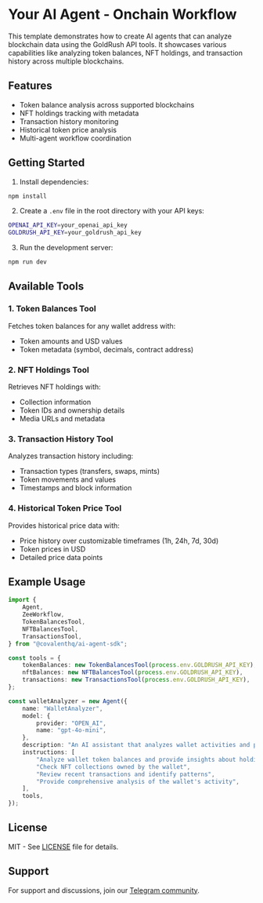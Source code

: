 # Your AI Agent - Onchain Workflow

This template demonstrates how to create AI agents that can analyze blockchain data using the GoldRush API tools. It showcases various capabilities like analyzing token balances, NFT holdings, and transaction history across multiple blockchains.

## Features

- Token balance analysis across supported blockchains
- NFT holdings tracking with metadata
- Transaction history monitoring
- Historical token price analysis
- Multi-agent workflow coordination

## Getting Started

1. Install dependencies:

```bash
npm install
```

2. Create a `.env` file in the root directory with your API keys:

```bash
OPENAI_API_KEY=your_openai_api_key
GOLDRUSH_API_KEY=your_goldrush_api_key
```

3. Run the development server:

```bash
npm run dev
```


## Available Tools

### 1. Token Balances Tool
Fetches token balances for any wallet address with:
- Token amounts and USD values
- Token metadata (symbol, decimals, contract address)

### 2. NFT Holdings Tool
Retrieves NFT holdings with:
- Collection information
- Token IDs and ownership details
- Media URLs and metadata

### 3. Transaction History Tool
Analyzes transaction history including:
- Transaction types (transfers, swaps, mints)
- Token movements and values
- Timestamps and block information

### 4. Historical Token Price Tool
Provides historical price data with:
- Price history over customizable timeframes (1h, 24h, 7d, 30d)
- Token prices in USD
- Detailed price data points

## Example Usage

```typescript
import {
    Agent,
    ZeeWorkflow,
    TokenBalancesTool,
    NFTBalancesTool,
    TransactionsTool,
} from "@covalenthq/ai-agent-sdk";

const tools = {
    tokenBalances: new TokenBalancesTool(process.env.GOLDRUSH_API_KEY),
    nftBalances: new NFTBalancesTool(process.env.GOLDRUSH_API_KEY),
    transactions: new TransactionsTool(process.env.GOLDRUSH_API_KEY),
};

const walletAnalyzer = new Agent({
    name: "WalletAnalyzer",
    model: {
        provider: "OPEN_AI",
        name: "gpt-4o-mini",
    },
    description: "An AI assistant that analyzes wallet activities and provides insights about holdings and transactions.",
    instructions: [
        "Analyze wallet token balances and provide insights about holdings",
        "Check NFT collections owned by the wallet",
        "Review recent transactions and identify patterns",
        "Provide comprehensive analysis of the wallet's activity",
    ],
    tools,
});
```


## License

MIT - See [LICENSE](./LICENSE) file for details.

## Support

For support and discussions, join our [Telegram community](https://t.me/CXT_Agent_SDK).